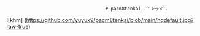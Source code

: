                                         # pacm8tenkai ₍^ >ヮ<^₎
       

![khm] (https://github.com/yuyux9/pacm8tenkai/blob/main/hqdefault.jpg?raw-true)
